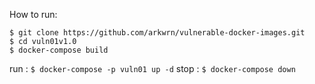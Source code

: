 How to run:

```
$ git clone https://github.com/arkwrn/vulnerable-docker-images.git
$ cd vuln01v1.0
$ docker-compose build
```
run : `$ docker-compose -p vuln01 up -d`
stop : `$ docker-compose down`